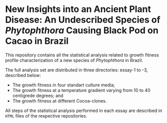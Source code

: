 # New Insights into an Ancient Plant Disease: An Undescribed Species of *Phytophthora* Causing Black Pod on Cacao in Brazil

This repository contains all the statistical analysis related to growth fitness profile characterization of a new species of *Phytophthora* in Brazil.

The full analysis set are distributed in three directories: essay-1 to -3, described below:
* The growth fitness in four standart culture media;
* The growth fitness at a temperature gradient varying from 10 to 40 centigrede degrees; and
* The growth fitness at different Cocoa-clones.

All steps of the statistical analysis performed in each essay are described in `HTML` files of the respective repositories.
